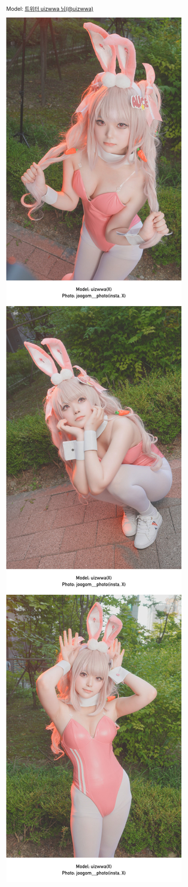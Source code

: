 ﻿---
dddd: 2024.09.07 GXG 토
nickname: uizwwa
sns_type: x
sns_id: uizwwa
---

<a name="uizwwa"></a>
Model: <a href="https://x.com/uizwwa" target="_blank">트위터 uizwwa 님(@uizwwa)</a>

![IMG2345.jpg](/assets/img/2024/09-07/uizwwa/IMG2345.jpg)
![IMG2349.jpg](/assets/img/2024/09-07/uizwwa/IMG2349.jpg)
![IMG2350.jpg](/assets/img/2024/09-07/uizwwa/IMG2350.jpg)